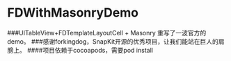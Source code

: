 # FDWithMasonryDemo
###UITableView+FDTemplateLayoutCell + Masonry 重写了一波官方的demo。
###感谢forkingdog，SnapKit开源的优秀项目，让我们能站在巨人的肩膀上。
####项目依赖于cocoapods，需要pod install

